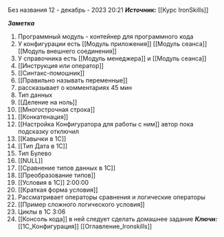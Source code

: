 
Без названия
 12 - декабрь - 2023  20:21 
***Источник:***  [[Курс IronSkills]] 

***Заметка*** 
1. Программный модуль - контейнер для программного кода
2. У конфигурации есть  [[Модуль приложения]] [[Модуль сеанса]] [[Модуль внешнего соединения]]
3. У справочника есть [[Модуль менеджера]] и [[Модуль сеанса]]
4. [[Инструкция или оператор]]
5. [[Синтакс-помошник]]
6. [[Правильно называть переменные]]
7. рассказывает о комментариях
45 мин
9. Тип данных
10. [[Деление на ноль]]
11. [[Многострочная строка]]
12. [[Конкатенация]]
13. [[Настройка Конфигуратора для работы с ним]] автор пока подсказку отключил
14. [[Кавычки в 1С]]
15.  [[Тип Дата в 1С]]
16. Тип Булево
17. [[NULL]]
18. [[Сравнение типов данных в 1С]]
19. [[Преобразование типов]]
20. [[Условия в 1С]]
2:00:00
21. [[Краткая форма условия]]
22. Рассматривает операторы сравнения и логические операторы
23.  [[Пример сложного логического условия]]
24. Циклы в 1С
3:06
25. [[Консоль кода]] в ней следует сделать домашнее задание
***Ключи:*** [[1С_Конфигурация]] [[Оглавление_Ironskills]]